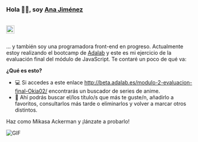  ### Hola 👋🏽, soy [Ana Jiménez](https://github.com/Okia02) 

<br/>
<a href="https://www.linkedin.com/in/ana-jim%C3%A9nez-91270b224/">
  <img align="left" alt="Ana's LinkdeIn" width="22px" src="https://cdn.jsdelivr.net/npm/simple-icons@v3/icons/linkedin.svg" />
</a>

<br />
<br />

... y también soy una programadora front-end en progreso. Actualmente estoy realizando el bootcamp de [Adalab](https://adalab.es/bootcamp-programacion/) y este es mi ejercicio de la evaluación final del módulo de JavaScript. Te contaré un poco de qué va:
  
**¿Qué es esto?**

- 💻 Si accedes a este enlace http://beta.adalab.es/modulo-2-evaluacion-final-Okia02/ encontrarás un buscador de series de anime. 
- 🤔 Ahí podrás buscar el/los título/s que más te guste/n, añadirlo a favoritos, consultarlos más tarde o eliminarlos y volver a marcar otros distintos. 

Haz como Mikasa Ackerman y ¡lánzate a probarlo!

 <img align="center" alt="GIF" src="https://animesher.com/orig/1/146/1466/14662/animesher.com_mikasa-ackerman-gif-shingeki-no-kyojin-1466214.gif" />